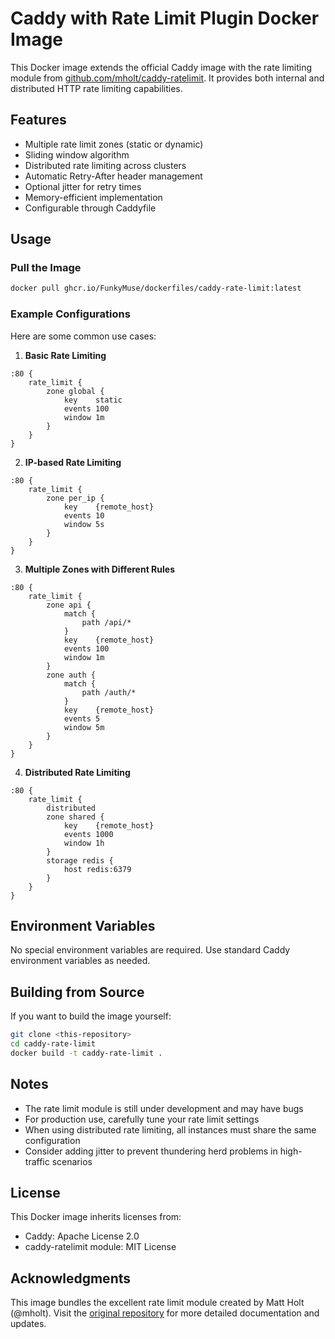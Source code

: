 # Caddy with Rate Limit Plugin Docker Image

This Docker image extends the official Caddy image with the rate limiting module from [github.com/mholt/caddy-ratelimit](https://github.com/mholt/caddy-ratelimit). It provides both internal and distributed HTTP rate limiting capabilities.

## Features

- Multiple rate limit zones (static or dynamic)
- Sliding window algorithm
- Distributed rate limiting across clusters
- Automatic Retry-After header management
- Optional jitter for retry times
- Memory-efficient implementation
- Configurable through Caddyfile

## Usage

### Pull the Image

```bash
docker pull ghcr.io/FunkyMuse/dockerfiles/caddy-rate-limit:latest
```

### Example Configurations

Here are some common use cases:

1. **Basic Rate Limiting**

```caddyfile
:80 {
    rate_limit {
        zone global {
            key    static
            events 100
            window 1m
        }
    }
}
```

2. **IP-based Rate Limiting**

```caddyfile
:80 {
    rate_limit {
        zone per_ip {
            key    {remote_host}
            events 10
            window 5s
        }
    }
}
```

3. **Multiple Zones with Different Rules**

```caddyfile
:80 {
    rate_limit {
        zone api {
            match {
                path /api/*
            }
            key    {remote_host}
            events 100
            window 1m
        }
        zone auth {
            match {
                path /auth/*
            }
            key    {remote_host}
            events 5
            window 5m
        }
    }
}
```

4. **Distributed Rate Limiting**

```caddyfile
:80 {
    rate_limit {
        distributed
        zone shared {
            key    {remote_host}
            events 1000
            window 1h
        }
        storage redis {
            host redis:6379
        }
    }
}
```

## Environment Variables

No special environment variables are required. Use standard Caddy environment variables as needed.

## Building from Source

If you want to build the image yourself:

```bash
git clone <this-repository>
cd caddy-rate-limit
docker build -t caddy-rate-limit .
```

## Notes

- The rate limit module is still under development and may have bugs
- For production use, carefully tune your rate limit settings
- When using distributed rate limiting, all instances must share the same configuration
- Consider adding jitter to prevent thundering herd problems in high-traffic scenarios

## License

This Docker image inherits licenses from:
- Caddy: Apache License 2.0
- caddy-ratelimit module: MIT License

## Acknowledgments

This image bundles the excellent rate limit module created by Matt Holt (@mholt). Visit the [original repository](https://github.com/mholt/caddy-ratelimit) for more detailed documentation and updates.

